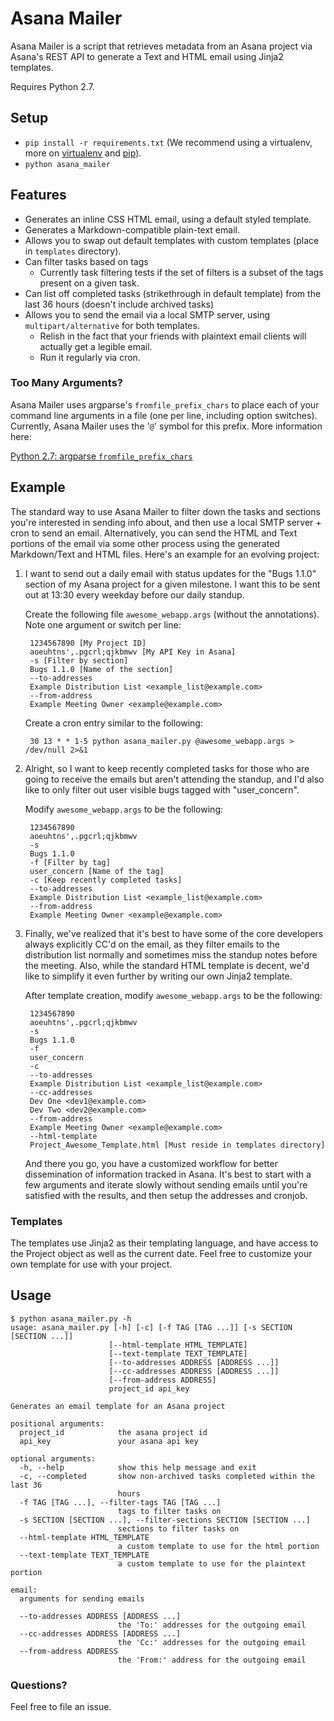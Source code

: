 # Asana Mailer
Asana Mailer is a script that retrieves metadata from an Asana project via
Asana's REST API to generate a Text and HTML email using Jinja2 templates.

Requires Python 2.7.

## Setup
* `pip install -r requirements.txt` (We recommend using a virtualenv, more on
  [virtualenv][venv] and [pip][pip]).
* `python asana_mailer`

## Features
* Generates an inline CSS HTML email, using a default styled template.
* Generates a Markdown-compatible plain-text email.
* Allows you to swap out default templates with custom templates (place in
  `templates` directory).
* Can filter tasks based on tags
  * Currently task filtering tests if the set of filters is a subset of the
    tags present on a given task.
* Can list off completed tasks (strikethrough in default template) from the
  last 36 hours (doesn't include archived tasks)
* Allows you to send the email via a local SMTP server, using
  `multipart/alternative` for both templates.
  * Relish in the fact that your friends with plaintext email clients will
    actually get a legible email.
  * Run it regularly via cron.

### Too Many Arguments?
Asana Mailer uses argparse's `fromfile_prefix_chars` to place each of your
command line arguments in a file (one per line, including option switches).
Currently, Asana Mailer uses the '`@`' symbol for this prefix. More information
here:

[Python 2.7: argparse `fromfile_prefix_chars`][fromfile_prefix_chars]

[fromfile_prefix_chars]:http://docs.python.org/2.7/library/argparse.html#fromfile-prefix-chars
[venv]: http://www.virtualenv.org/en/latest/
[pip]: http://www.pip-installer.org/en/latest/

## Example

The standard way to use Asana Mailer to filter down the tasks and sections
you're interested in sending info about, and then use a local SMTP server +
cron to send an email. Alternatively, you can send the HTML and Text portions
of the email via some other process using the generated Markdown/Text and HTML
files. Here's an example for an evolving project:

1. I want to send out a daily email with status updates for the "Bugs 1.1.0"
   section of my Asana project for a given milestone. I want this to be sent
   out at 13:30 every weekday before our daily standup.

    Create the following file `awesome_webapp.args` (without the annotations). Note
    one argument or switch per line:

        1234567890 [My Project ID]
        aoeuhtns',.pgcrl;qjkbmwv [My API Key in Asana]
        -s [Filter by section]
        Bugs 1.1.0 [Name of the section]
        --to-addresses
        Example Distribution List <example_list@example.com>
        --from-address
        Example Meeting Owner <example@example.com>

    Create a cron entry similar to the following:

        30 13 * * 1-5 python asana_mailer.py @awesome_webapp.args > /dev/null 2>&1

2. Alright, so I want to keep recently completed tasks for those who are going
   to receive the emails but aren't attending the standup, and I'd also like to
   only filter out user visible bugs tagged with "user_concern".

    Modify `awesome_webapp.args` to be the following:

        1234567890
        aoeuhtns',.pgcrl;qjkbmwv
        -s
        Bugs 1.1.0
        -f [Filter by tag]
        user_concern [Name of the tag]
        -c [Keep recently completed tasks]
        --to-addresses
        Example Distribution List <example_list@example.com>
        --from-address
        Example Meeting Owner <example@example.com>

3. Finally, we've realized that it's best to have some of the core developers
   always explicitly CC'd on the email, as they filter emails to the
   distribution list normally and sometimes miss the standup notes before the
   meeting. Also, while the standard HTML template is decent, we'd like to
   simplify it even further by writing our own Jinja2 template.

    After template creation, modify `awesome_webapp.args` to be the following:

        1234567890
        aoeuhtns',.pgcrl;qjkbmwv
        -s
        Bugs 1.1.0
        -f
        user_concern
        -c
        --to-addresses
        Example Distribution List <example_list@example.com>
        --cc-addresses
        Dev One <dev1@example.com>
        Dev Two <dev2@example.com>
        --from-address
        Example Meeting Owner <example@example.com>
        --html-template
        Project_Awesome_Template.html [Must reside in templates directory]

    And there you go, you have a customized workflow for better dissemination
    of information tracked in Asana. It's best to start with a few arguments
    and iterate slowly without sending emails until you're satisfied with the
    results, and then setup the addresses and cronjob.

### Templates
The templates use Jinja2 as their templating language, and have access to
the Project object as well as the current date. Feel free to customize your own
template for use with your project.


## Usage

    $ python asana_mailer.py -h
    usage: asana_mailer.py [-h] [-c] [-f TAG [TAG ...]] [-s SECTION [SECTION ...]]
                          [--html-template HTML_TEMPLATE]
                          [--text-template TEXT_TEMPLATE]
                          [--to-addresses ADDRESS [ADDRESS ...]]
                          [--cc-addresses ADDRESS [ADDRESS ...]]
                          [--from-address ADDRESS]
                          project_id api_key

    Generates an email template for an Asana project

    positional arguments:
      project_id            the asana project id
      api_key               your asana api key

    optional arguments:
      -h, --help            show this help message and exit
      -c, --completed       show non-archived tasks completed within the last 36
                            hours
      -f TAG [TAG ...], --filter-tags TAG [TAG ...]
                            tags to filter tasks on
      -s SECTION [SECTION ...], --filter-sections SECTION [SECTION ...]
                            sections to filter tasks on
      --html-template HTML_TEMPLATE
                            a custom template to use for the html portion
      --text-template TEXT_TEMPLATE
                            a custom template to use for the plaintext portion

    email:
      arguments for sending emails

      --to-addresses ADDRESS [ADDRESS ...]
                            the 'To:' addresses for the outgoing email
      --cc-addresses ADDRESS [ADDRESS ...]
                            the 'Cc:' addresses for the outgoing email
      --from-address ADDRESS
                            the 'From:' address for the outgoing email

### Questions?
Feel free to file an issue.
